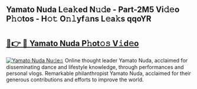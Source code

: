 ## Yamato Nuda L𝚎a𝚔ed N𝚞𝚍e - Part-2M5 Vi𝚍𝚎o P𝚑𝚘tos - H𝚘𝚝 O𝚗𝚕yf𝚊ns L𝚎a𝚔s qqoYR

# <h2><a href="http://kf0oyd.oniu.top/?m=Yamato+Nuda">🔗👉 🔴 Yamato Nuda P𝚑ot𝚘𝚜 V𝚒d𝚎o</a></h2>

[![Yamato Nuda Nu𝚍e𝚜](https://i.imgur.com/0qMVB7G.gif)](http://kf0oyd.oniu.top/?m=Yamato+Nuda)
Online thought leader Yamato Nuda, acclaimed for disseminating dance and lifestyle knowledge, through performances and personal vlogs. Remarkable philanthropist Yamato Nuda, acclaimed for their generous contributions and efforts to improve the world.  
